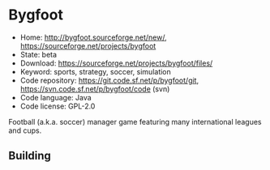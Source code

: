 # Bygfoot

- Home: http://bygfoot.sourceforge.net/new/, https://sourceforge.net/projects/bygfoot
- State: beta
- Download: https://sourceforge.net/projects/bygfoot/files/
- Keyword: sports, strategy, soccer, simulation
- Code repository: https://git.code.sf.net/p/bygfoot/git, https://svn.code.sf.net/p/bygfoot/code (svn)
- Code language: Java
- Code license: GPL-2.0

Football (a.k.a. soccer) manager game featuring many international leagues and cups.

## Building
